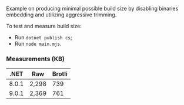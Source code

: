 Example on producing minimal possible build size by disabling binaries embedding and utilizing aggressive trimming.

To test and measure build size:
- Run `dotnet publish cs`;
- Run `node main.mjs`.

### Measurements (KB)

| .NET  | Raw   | Brotli |
|-------|-------|--------|
| 8.0.1 | 2,298 | 739    |
| 9.0.1 | 2,369 | 761    |
